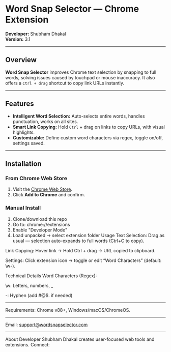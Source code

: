 # Word Snap Selector — Chrome Extension  
**Developer:** Shubham Dhakal  
**Version:** 3.1  

---

## Overview  
**Word Snap Selector** improves Chrome text selection by snapping to full words, solving issues caused by touchpad or mouse inaccuracy. It also offers a `Ctrl + drag` shortcut to copy link URLs instantly.

---

## Features  
- **Intelligent Word Selection:** Auto-selects entire words, handles punctuation, works on all sites.  
- **Smart Link Copying:** Hold `Ctrl` + drag on links to copy URLs, with visual highlights.  
- **Customizable:** Define custom word characters via regex, toggle on/off, settings saved.

---

## Installation  

### From Chrome Web Store  
1. Visit the [Chrome Web Store](#).  
2. Click **Add to Chrome** and confirm.  

### Manual Install  

1. Clone/download this repo
2. Go to: chrome://extensions
3. Enable "Developer Mode"
4. Load unpacked → select extension folder
Usage
Text Selection: Drag as usual — selection auto-expands to full words (Ctrl+C to copy).

Link Copying: Hover link → Hold Ctrl + drag → URL copied to clipboard.

Settings: Click extension icon → toggle or edit “Word Characters” (default: \w\-).

Technical Details
Word Characters (Regex):

\w: Letters, numbers, _

\-: Hyphen (add #@$. if needed)

---
Requirements: Chrome v88+, Windows/macOS/ChromeOS.

---
Email: support@wordsnapselector.com


---
About Developer
Shubham Dhakal creates user-focused web tools and extensions.
Connect:

